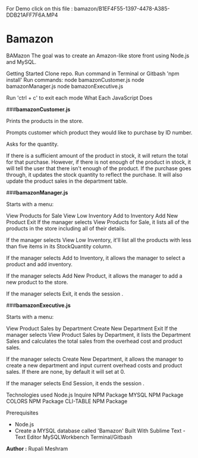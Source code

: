 For Demo click on this file : bamazon/B1EF4F55-1397-4478-A385-DDB21AFF7F6A.MP4
# Bamazon


BAMazon
The goal was to create an Amazon-like store front using Node.js and MySQL.

Getting Started
Clone repo.
Run command in Terminal or Gitbash 'npm install'
Run commands:
node bamazonCustomer.js
node bamazonManager.js
node bamazonExecutive.js

Run 'ctrl + c' to exit each mode
What Each JavaScript Does

###**bamazonCustomer.js**

Prints the products in the store.

Prompts customer which product they would like to purchase by ID number.

Asks for the quantity.

If there is a sufficient amount of the product in stock, it will return the total for that purchase.
However, if there is not enough of the product in stock, it will tell the user that there isn't enough of the product.
If the purchase goes through, it updates the stock quantity to reflect the purchase.
It will also update the product sales in the department table.

###**bamazonManager.js**

Starts with a menu:

View Products for Sale
View Low Inventory
Add to Inventory
Add New Product
Exit
If the manager selects View Products for Sale, it lists all of the products in the store including all of their details.

If the manager selects View Low Inventory, it'll list all the products with less than five items in its StockQuantity column.

If the manager selects Add to Inventory, it allows the manager to select a product and add inventory.

If the manager selects Add New Product, it allows the manager to add a new product to the store.

If the manager selects Exit, it ends the session .

###**bamazonExecutive.js**

Starts with a menu:

View Product Sales by Department
Create New Department
Exit
If the manager selects View Product Sales by Department, it lists the Department Sales and calculates the total sales from the overhead cost and product sales.

If the manager selects Create New Department, it allows the manager to create a new department and input current overhead costs and product sales. If there are none, by default it will set at 0.

If the manager selects End Session, it ends the session .

Technologies used
Node.js
Inquire NPM Package 
MYSQL NPM Package 
COLORS  NPM Package 
CLI-TABLE  NPM Package 

Prerequisites
- Node.js 
- Create a MYSQL database called 'Bamazon'
Built With
Sublime Text - Text Editor
MySQLWorkbench
Terminal/Gitbash

**Author :**
Rupali Meshram

